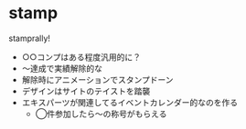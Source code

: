 stamp
=====

stamprally!


* ○○コンプはある程度汎用的に？
* 〜達成で実績解除的な
* 解除時にアニメーションでスタンプドーン
* デザインはサイトのテイストを踏襲
* エキスパーツが関連してるイベントカレンダー的なのを作る
  * ◯件参加したら〜の称号がもらえる
